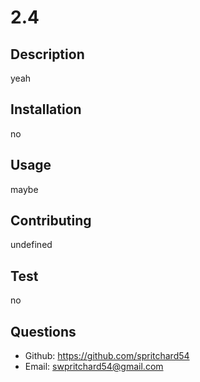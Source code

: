 # 2.4 
## Description 
 yeah 
## Installation 
 no 
## Usage 
 maybe 
## Contributing 
 undefined 
## Test 
 no 
## Questions 
 - Github: https://github.com/spritchard54 
 - Email: <swpritchard54@gmail.com>